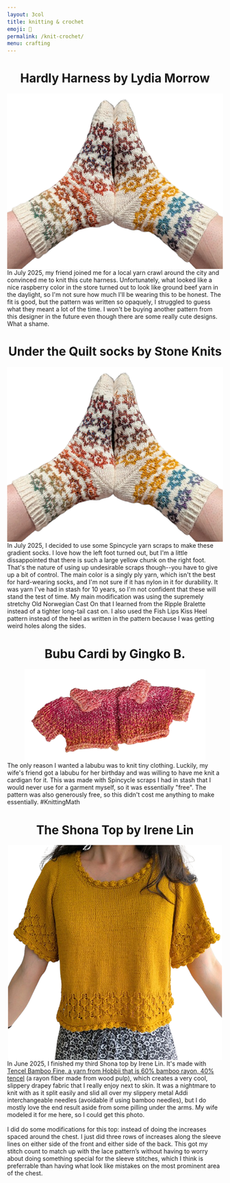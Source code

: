 ```yaml
---
layout: 3col
title: knitting & crochet
emoji: 🧶
permalink: /knit-crochet/
menu: crafting
---
```

<h1 style="display: flex; justify-content: center;">Hardly Harness by Lydia Morrow</h1>
<div class="two-col">
    <div>
        <img src="/graphics/crafting/under-the-quilt-socks.png" alt="a knitted tank top that is cropped just under the armpit with one by one ribbing on all edges." title="Hardly Harness by Lydia Morrow" style="display: block; margin: auto;">
    </div>
    <div>
        In July 2025, my friend joined me for a local yarn crawl around the city and convinced me to knit this cute harness. Unfortunately, what looked like a nice raspberry color in the store turned out to look like ground beef yarn in the daylight, so I'm not sure how much I'll be wearing this to be honest. The fit is good, but the pattern was written so opaquely, I struggled to guess what they meant a lot of the time. I won't be buying another pattern from this designer in the future even though there are some really cute designs. What a shame. 
    </div>
</div>
<h1 style="display: flex; justify-content: center;">Under the Quilt socks by Stone Knits</h1>
<div class="two-col">
    <div>
        <img src="/graphics/crafting/under-the-quilt-socks.png" alt="two feet are pressed soles together, wearing rainbow gradient quilt star patterned socks. The main sock color is cream." title="Under the Quilt socks by Stone Knits" style="display: block; margin: auto;">
    </div>
    <div>
        In July 2025, I decided to use some Spincycle yarn scraps to make these gradient socks. I love how the left foot turned out, but I'm a little dissappointed that there is such a large yellow chunk on the right foot. That's the nature of using up undesirable scraps though--you have to give up a bit of control. The main color is a singly ply yarn, which isn't the best for hard-wearing socks, and I'm not sure if it has nylon in it for durability. It was yarn I've had in stash for 10 years, so I'm not confident that these will stand the test of time. My main modification was using the supremely stretchy Old Norwegian Cast On that I learned from the Ripple Bralette instead of a tighter long-tail cast on. I also used the Fish Lips Kiss Heel pattern instead of the heel as written in the pattern because I was getting weird holes along the sides. 
    </div>
</div>
<h1 style="display: flex; justify-content: center;">Bubu Cardi by Gingko B.</h1>
<div class="two-col">
    <div>
        <img src="/graphics/crafting/labubu-cardigan.png" alt="a minature knitted cardigan with a folded collar and short sleeves knit with pink and orange ombre yarn" title="Bubu Cardi by Gingko B." style="display: block; margin: auto;">
    </div>
    <div>
        The only reason I wanted a labubu was to knit tiny clothing. Luckily, my wife's friend got a labubu for her birthday and was willing to have me knit a cardigan for it. This was made with Spincycle scraps I had in stash that I would never use for a garment myself, so it was essentially "free". The pattern was also generously free, so this didn't cost me anything to make essentially. #KnittingMath
    </div>
</div>
<h1 style="display: flex; justify-content: center;">The Shona Top by Irene Lin</h1>
<div class="two-col">
    <div>
        <img src="/graphics/crafting/shona_top.png" alt="marigold colored knitted top with lace pattern around the sleeves and bottom of the body. The edges feature a crochet bubble border." title="The Shona Top by Irene Lin" style="display: block; margin: auto;">
    </div>
    <div>
        In June 2025, I finished my third Shona top by Irene Lin. It's made with <a target="_blank" href="https://hobbii.com/products/hp-1000996-tencel">Tencel Bamboo Fine, a yarn from Hobbii that is 60% bamboo rayon, 40% tencel</a> (a rayon fiber made from wood pulp), which creates a very cool, slippery drapey fabric that I really enjoy next to skin. It was a nightmare to knit with as it split easily and slid all over my slippery metal Addi interchangeable needles (avoidable if using bamboo needles), but I do mostly love the end result aside from some pilling under the arms. My wife modeled it for me here, so I could get this photo.
        <br>
        <br>
        I did do some modifications for this top: instead of doing the increases spaced around the chest. I just did three rows of increases along the sleeve lines on either side of the front and either side of the back. This got my stitch count to match up with the lace pattern’s without having to worry about doing something special for the sleeve stitches, which I think is preferrable than having what look like mistakes on the most prominent area of the chest.
    </div>
</div>